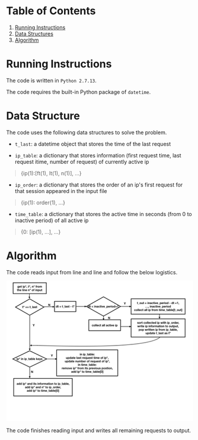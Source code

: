 # Table of Contents
1. [Running Instructions](README.md#running-instructions)
2. [Data Structures](README.md#data-structures)
3. [Algorithm](README.md#algorithm)


# Running Instructions

The code is written in `Python 2.7.13`.

The code requires the built-in Python package of `datetime`.

# Data Structure

The code uses the following data structures to solve the problem.

* `t_last`: a datetime object that stores the time of the last request

* `ip_table`: a dictionary that stores information (first request time, last request itime, number of request) of currently active ip
> {ip(1):[ft(1), lt(1), n(1)], ...}

* `ip_order`: a dictionary that stores the order of an ip's first request for that session appeared in the input file
> {ip(1): order(1), ...}

* `time_table`: a dictionary that stores the active time in seconds (from 0 to inactive period) of all active ip
> {0: [ip(1), ...], ...}


# Algorithm

The code reads input from line and line and follow the below logistics.

![flow chart](images/flow.png)

The code finishes reading input and writes all remaining requests to output.